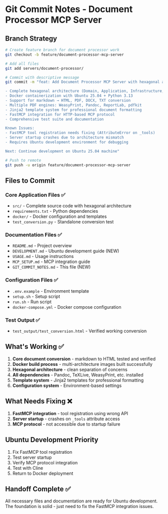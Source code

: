 # Git Commit Notes - Document Processor MCP Server

## Branch Strategy
```bash
# Create feature branch for document processor work
git checkout -b feature/document-processor-mcp-server

# Add all files
git add servers/document-processor/

# Commit with descriptive message
git commit -m "feat: Add Document Processor MCP Server with hexagonal architecture

- Complete hexagonal architecture (Domain, Application, Infrastructure, Adapters)
- Docker containerization with Ubuntu 25.04 + Python 3.13
- Support for markdown → HTML, PDF, DOCX, TXT conversion
- Multiple PDF engines: WeasyPrint, Pandoc, ReportLab, pdfkit
- Jinja2 template system for professional document formatting
- FastMCP integration for HTTP-based MCP protocol
- Comprehensive test suite and documentation

Known Issues:
- FastMCP tool registration needs fixing (AttributeError on _tools)
- Server startup crashes due to architecture mismatch
- Requires Ubuntu development environment for debugging

Next: Continue development on Ubuntu 25.04 machine"

# Push to remote
git push -u origin feature/document-processor-mcp-server
```

## Files to Commit

### Core Application Files ✅
- `src/` - Complete source code with hexagonal architecture
- `requirements.txt` - Python dependencies
- `docker/` - Docker configuration and templates
- `test_conversion.py` - Standalone conversion test

### Documentation Files ✅
- `README.md` - Project overview
- `DEVELOPMENT.md` - Ubuntu development guide (NEW)
- `USAGE.md` - Usage instructions
- `MCP_SETUP.md` - MCP integration guide
- `GIT_COMMIT_NOTES.md` - This file (NEW)

### Configuration Files ✅
- `.env.example` - Environment template
- `setup.sh` - Setup script
- `run.sh` - Run script
- `docker-compose.yml` - Docker compose configuration

### Test Output ✅
- `test_output/test_conversion.html` - Verified working conversion

## What's Working ✅
1. **Core document conversion** - markdown to HTML tested and verified
2. **Docker build process** - multi-architecture images built successfully
3. **Hexagonal architecture** - clean separation of concerns
4. **All dependencies** - Pandoc, TeXLive, WeasyPrint, etc. installed
5. **Template system** - Jinja2 templates for professional formatting
6. **Configuration system** - Environment-based settings

## What Needs Fixing ❌
1. **FastMCP integration** - tool registration using wrong API
2. **Server startup** - crashes on `_tools` attribute access
3. **MCP protocol** - not accessible due to startup failure

## Ubuntu Development Priority
1. Fix FastMCP tool registration
2. Test server startup
3. Verify MCP protocol integration
4. Test with Cline
5. Return to Docker deployment

## Handoff Complete ✅
All necessary files and documentation are ready for Ubuntu development.
The foundation is solid - just need to fix the FastMCP integration issues.
